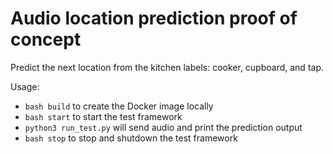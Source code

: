 # Audio location prediction proof of concept

Predict the next location from the kitchen labels: cooker, cupboard, and tap.

Usage:
- ```bash build``` to create the Docker image locally
- ```bash start``` to start the test framework
- ```python3 run_test.py``` will send audio and print the prediction output
- ```bash stop``` to stop and shutdown the test framework
